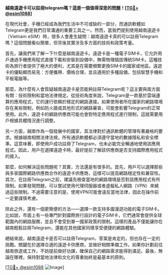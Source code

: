 **越南遠遊卡可以註冊telegram嗎？這是一個值得深思的問題！[[TG💪+ @esim1088](https://t.me/s/esim1088)]**

在現代社會，手機已經成為我們生活中不可或缺的一部分，而通訊軟體如Telegram更是我們日常溝通的重要工具之一。然而，當我們提到使用越南遠遊卡（Vietnam eSIM）時，很多人會產生疑問：越南遠遊卡真的可以註冊Telegram嗎？這個問題看似簡單，但背後其實涉及多方面的技術和政策考量。

首先，讓我們來了解一下什麼是越南遠遊卡。遠遊卡是一種電子SIM卡，它允許用戶通過手機應用程式直接下載和安裝到設備中，無需物理插拔傳統SIM卡。這種技術為旅行者提供了極大的便利，尤其是在需要頻繁更換SIM卡的國家或地區。遠遊卡的優點顯而易見：方便攜帶、價格合理，並且適用於多種設備，包括智慧手機和平板電腦等。

那麼，為什麼有人會質疑越南遠遊卡是否能夠註冊Telegram呢？這主要與兩方面有關：技術限制和當地法律規定。從技術角度來說，Telegram是一款基於雲端運算的應用程式，它的運行依賴於穩定的網路連接。如果使用者所在國家的網路環境存在某些限制，例如防火牆或其他形式的網路審查，可能會影響Telegram的正常使用。此外，遠遊卡的網路供應商可能也會對特定應用程式進行限制，這就需要用戶根據具體情況進行調整。

另一方面，越南作為一個發展中的國家，其法律對於通訊軟體的管理有著嚴格的要求。根據越南相關法律法規，所有通訊軟體都必須遵守當地的數據隱私和安全標準。這意味著，即使用戶成功註冊了Telegram，也未必能完全暢通地使用該應用程式。因此，用戶在選擇遠遊卡時，最好提前了解該供應商是否支持國際應用程式的接入。

那麼，如何解決這些問題呢？其實，方法還是有很多的。首先，用戶可以選擇那些與多家國際網路供應商合作的遠遊卡供應商，這樣可以提高網路穩定性和兼容性。其次，在註冊Telegram之前，建議先檢查當地的網路環境是否對該應用程式有所限制。如果發現問題，可以嘗試使用代理伺服器或者虛擬私人網路（VPN）來繞過這些限制。不過需要注意的是，使用VPN可能會違反當地法律，因此在操作前一定要謹慎考慮。

除此之外，還有一個更簡便的方法——選擇一款支持多國漫遊功能的電子SIM卡。比如說，市面上有一些專門針對國際旅行設計的電子SIM卡，它們通常會提供全球範圍內的網路服務，並且不會受到單一國家政策的限制。這樣的產品不僅能讓你在越南輕鬆註冊Telegram，還能在其他國家同樣享受便捷的網路體驗。

總結來說，越南遠遊卡是否可以註冊Telegram，答案是肯定的，但也存在一定的挑戰。關鍵在於選擇合適的遠遊卡供應商，並做好相關準備工作。如果你計劃前往越南旅遊或工作，不妨提前做好功課，確保自己的網路需求能得到滿足。最後，無論在哪裡，保持對當地法律和文化的尊重始終是最基本的原則。

[[TG💪+ @esim1088](https://t.me/s/esim1088) ![Image](https://i.postimg.cc/4NQfJmqS/Snipaste-2025-05-13-00-14-12.png)]